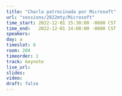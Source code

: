 ```yaml
---
title: "Charla patrocinada por Microsoft"
url: "sessions/2022mty/Microsoft"
time_start: 2022-12-01 15:30:00 -0600 CST
time_end:   2022-12-01 14:00:00 -0600 CST
speakers:
day: a
timeslot: 6
room: 204
timeorder: 1
track: keynote
live_url: 
slides: 
video: 
draft: false
---
```


